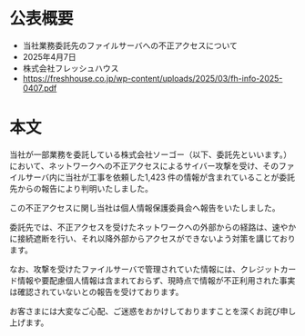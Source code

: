 # 公表概要
- 当社業務委託先のファイルサーバへの不正アクセスについて
- 2025年4月7日
- 株式会社フレッシュハウス
- https://freshhouse.co.jp/wp-content/uploads/2025/03/fh-info-2025-0407.pdf

# 本文
当社が一部業務を委託している株式会社ソーゴー（以下、委託先といいます。）において、ネットワークへの不正アクセスによるサイバー攻撃を受け、そのファイルサーバ内に当社が工事を依頼した1,423 件の情報が含まれていることが委託先からの報告により判明いたしました。

この不正アクセスに関し当社は個人情報保護委員会へ報告をいたしました。

委託先では、不正アクセスを受けたネットワークへの外部からの経路は、速やかに接続遮断を行い、それ以降外部からアクセスができないよう対策を講じております。

なお、攻撃を受けたファイルサーバで管理されていた情報には、クレジットカード情報や要配慮個人情報は含まれておらず、現時点で情報が不正利用された事実は確認されていないとの報告を受けております。

お客さまには大変なご心配、ご迷惑をおかけしておりますことを深くお詫び申し上げます。
